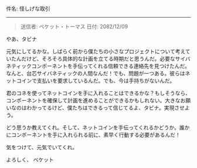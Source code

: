 件名: 怪しげな取引

---

> 送信者: ベケット・トーマス
> 日付: 2082/12/09

やあ、タビナ

元気にしてるかな。しばらく前から僕たちの小さなプロジェクトについて考えていたんだけど、そろそろ具体的な計画を立てる時期だと思うんだ。必要なサイバネティックコンポーネントを手伝ってくれる信頼できる連絡先を見つけたんだ。なんと、台芯サイバネティックの人間なんだ！でも、問題が一つある。彼らはネットコインで支払いを要求しているんだ。でも、今は手持ちがないんだ。

君のコネを使ってネットコインを手に入れることはできるかな？もしそうなら、コンポーネントを確保して計画を進めることができるかもしれない。大きなお願いなのはわかってるけど、僕たちはできるって信じてるよ、タビナ。実現させよう。

どう思うか教えてくれ。そして、ネットコインを手伝ってくれるかどうか。誰かにコンポーネントを手に入れられる前に、素早く行動する必要があるんだ！

気をつけて、元気でいてくれ。

よろしく、
ベケット
